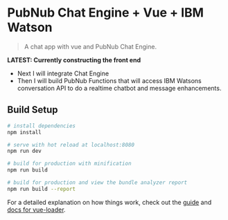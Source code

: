 # PubNub Chat Engine + Vue + IBM Watson

> A chat app with vue and PubNub Chat Engine.

**LATEST: Currently constructing the front end**
- Next I will integrate Chat Engine
- Then I will build PubNub Functions that will access IBM Watsons conversation API to do a realtime chatbot and message enhancements.

## Build Setup

``` bash
# install dependencies
npm install

# serve with hot reload at localhost:8080
npm run dev

# build for production with minification
npm run build

# build for production and view the bundle analyzer report
npm run build --report
```

For a detailed explanation on how things work, check out the [guide](http://vuejs-templates.github.io/webpack/) and [docs for vue-loader](http://vuejs.github.io/vue-loader).
